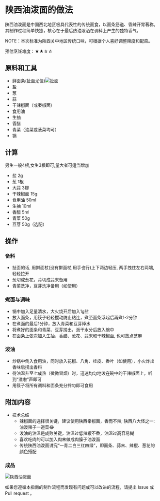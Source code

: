 
# 陕西油泼面的做法

陕西油泼面是中国西北地区极具代表性的传统面食，以面条筋道、香辣开胃著称。其制作过程简单快捷，核心在于最后热油泼洒在调料上产生的独特香气。

NOTE：本次标准为陕西关中地区传统口味，可根据个人喜好调整辣度和配菜。

预估烹饪难度：★★☆☆

## 原料和工具

- 鲜面条(扯面尤佳)![扯面](./chemian.png)
- 盐
- 葱
- 蒜
- 干辣椒面（或秦椒面）
- 食用油
- 生抽
- 香醋
- 青菜（油菜或菠菜均可）
- 锅

## 计算

男生一般4根,女生3根即可,量大者可适当增加

- 盐 2g
- 葱 1根
- 大蒜 3瓣
- 干辣椒面 15g
- 食用油 50ml
- 生抽 10ml
- 香醋 5ml
- 青菜 50g
- 豆芽 50g（选配）

## 操作

### 备料

- 扯面的话, 用擀面杖(没有擀面杖,用手也行)上下两边轻压, 两手拽住左右两端,轻轻拉开
- 葱切成葱花，蒜切成蒜末备用
- 青菜洗净，豆芽洗净备用（如使用）

### 煮面与调味

- 锅中加入足量清水，大火烧开后加入1g盐
- 放入面条，用筷子轻轻搅动防止粘连，煮至面条浮起后再煮1-2分钟
- 在煮面的最后1分钟，放入青菜和豆芽焯水
- 将煮好的面条和青菜、豆芽捞出，沥干水分后放入碗中
- 在面条上依次加入生抽、香醋、葱花、蒜末和干辣椒面, 也可放点芝麻

### 泼油

- 炒锅中倒入食用油，同时放入花椒、八角、桂皮、香叶（如使用），小火炸出香味后捞出香料
- 待油温升至七成热（微微冒烟）时，迅速均匀地泼在碗中的干辣椒面上，听到“滋啦”声即可
- 用筷子将所有调料和面条充分拌匀即可食用

## 附加内容

- 技术总结
  - 辣椒面的选择很关键，建议使用陕西秦椒面，香而不辣; 陕西八大怪之一: 油泼辣子一道菜😂
  - 泼油的油温是成败关键，油温过低辣椒不香，油温过高容易糊
  - 喜欢吃肉的可以加入肉末做成肉臊子油泼面
  - 传统陕西油泼面讲究“一青二白三红四绿”，即面条、蒜末、辣椒、葱花的颜色搭配

### 成品

![陕西油泼面](./成品.png)

如果您遵循本指南的制作流程而发现有问题或可以改进的流程，请提出 Issue 或 Pull request 。
